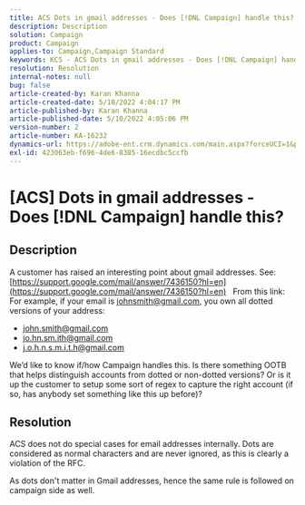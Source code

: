 ```yaml
---
title: ACS Dots in gmail addresses - Does [!DNL Campaign] handle this?
description: Description
solution: Campaign
product: Campaign
applies-to: Campaign,Campaign Standard
keywords: KCS - ACS Dots in gmail addresses - Does [!DNL Campaign] handle this?
resolution: Resolution
internal-notes: null
bug: false
article-created-by: Karan Khanna
article-created-date: 5/10/2022 4:04:17 PM
article-published-by: Karan Khanna
article-published-date: 5/10/2022 4:05:06 PM
version-number: 2
article-number: KA-16232
dynamics-url: https://adobe-ent.crm.dynamics.com/main.aspx?forceUCI=1&pagetype=entityrecord&etn=knowledgearticle&id=c8bb31d2-7ad0-ec11-a7b5-00224809c556
exl-id: 423063eb-f696-4de6-8385-16ecdbc5ccfb
---
```

# [ACS] Dots in gmail addresses - Does [!DNL Campaign] handle this?

## Description


A customer has raised an interesting point about gmail addresses. See: [https://support.google.com/mail/answer/7436150?hl=en](https://support.google.com/mail/answer/7436150?hl=en)
 
From this link:
For example, if your email is [johnsmith@gmail.com](mailto:johnsmith@gmail.com), you own all dotted versions of your address:

- [john.smith@gmail.com](mailto:john.smith@gmail.com)
- [jo.hn.sm.ith@gmail.com](mailto:jo.hn.sm.ith@gmail.com)
- [j.o.h.n.s.m.i.t.h@gmail.com](mailto:j.o.h.n.s.m.i.t.h@gmail.com)


We’d like to know if/how Campaign handles this. Is there something OOTB that helps distinguish accounts from dotted or non-dotted versions? Or is it up the customer to setup some sort of regex to capture the right account (if so, has anybody set something like this up before)?


## Resolution


ACS does not do special cases for email addresses internally. Dots are considered as normal characters and are never ignored, as this is clearly a violation of the RFC.

As dots don't matter in Gmail addresses, hence the same rule is followed on campaign side as well.
